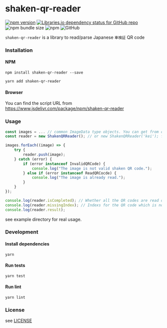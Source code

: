 # shaken-qr-reader
[![npm version](https://badge.fury.io/js/shaken-qr-reader.svg)](https://badge.fury.io/js/shaken-qr-reader)
[![Libraries.io dependency status for GitHub repo](https://img.shields.io/librariesio/github/seibii/shaken-qr-reader.svg)](https://libraries.io/github/seibii/shaken-qr-reader)
![npm bundle size](https://img.shields.io/bundlephobia/min/shaken-qr-reader.svg)
![npm](https://img.shields.io/npm/dt/shaken-qr-reader.svg)
![GitHub](https://img.shields.io/github/license/seibii/shaken-qr-reader.svg)

`shaken-qr-reader` is a library to read/parse Japanese `車検証` QR code 

### Installation
#### NPM

```
npm install shaken-qr-reader --save
```
```
yarn add shaken-qr-reader
```

#### Browser
You can find the script URL from https://www.jsdelivr.com/package/npm/shaken-qr-reader

### Usage

```typescript
const images = ... // common ImageData type objects. You can get from cameras or uploaded files etc...
const reader = new ShakenQRReader(); // or new ShakenQRReader('kei'); for 軽自動車

images.forEach((image) => {
    try {
        reader.push(image);
    } catch (error) {
        if (error instanceof InvalidQRCode) {
            console.log("The image is not valid shaken QR code.");
        } else if (error instanceof ReadQRCocde) {
            console.log("The image is already read.");
        }
    }
});

console.log(reader.isCompleted); // Whether all the QR codes are read or not
console.log(reader.missingIndex); // Indexs for the QR code which is not read
console.log(reader.result);
```

see example directory for real usage.

### Development 

#### Install dependencies
```
yarn
```

#### Run tests
```
yarn test
```

#### Run lint
```
yarn lint
```

### License

see [LICENSE](./LICENSE)

